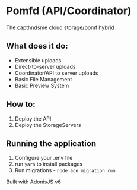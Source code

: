 # Pomfd (API/Coordinator)
The capthndsme cloud storage/pomf hybrid

## What does it do:
- Extensible uploads
- Direct-to-server uploads
- Coordinator/API to server uploads 
- Basic File Management
- Basic Preview System

## How to:
1. Deploy the API 
2. Deploy the StorageServers

## Running the application
1. Configure your .env file
2. run `yarn` to install packages
3. Run migrations - `node ace migration:run`

Built with AdonisJS v6